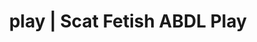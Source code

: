 ---
categories:
- POV Erotica
- Self-Pleasure
- Shibari
- Virtual Sex
- Roleplay Fantasies
image: /assets/images/1747714156094.jpg
layout: post
schema:
  description: Premium adult content featuring Scat Fetish, ABDL Play. High-quality
    images with provocative themes.
  keywords:
  - ABDL Play
  - Gothic Erotica
  - Latex Fetish
  - Tattooed Beauties
  - Erotic Audiobooks
  - Scat Fetish
  name: 1747714156094 | Scat Fetish ABDL Play
  type: VisualArtwork
seo:
  description: Featured content with exclusive Scat Fetish, ABDL Play. HD images available.
  keywords: Scat Fetish, ABDL Play
  og_image: /assets/images/1747714156094.jpg
  schema_type: VisualArtwork
tags:
- '#play'
- Scat Fetish
- ABDL Play
title: play | Scat Fetish ABDL Play
---